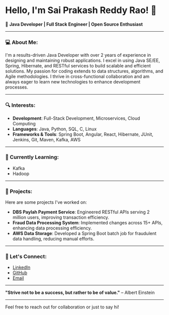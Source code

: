 # Hello, I'm Sai Prakash Reddy Rao! 👋

🔧 **Java Developer | Full Stack Engineer | Open Source Enthusiast**

---

### 💻 About Me:
I'm a results-driven Java Developer with over 2 years of experience in designing and maintaining robust applications. I excel in using Java SE/EE, Spring, Hibernate, and RESTful services to build scalable and efficient solutions. My passion for coding extends to data structures, algorithms, and Agile methodologies. I thrive in cross-functional collaboration and am always eager to learn new technologies to enhance development processes.

---

### 🔍 Interests:
- **Development**: Full-Stack Development, Microservices, Cloud Computing
- **Languages**: Java, Python, SQL, C, Linux
- **Frameworks & Tools**: Spring Boot, Angular, React, Hibernate, JUnit, Jenkins, Git, Maven, Kafka, AWS

---

### 🌱 Currently Learning:
- Kafka
- Hadoop

---

### 🚀 Projects:
Here are some projects I've worked on:
- **DBS Paylah Payment Service**: Engineered RESTful APIs serving 2 million users, improving transaction efficiency.
- **Fraud Data Processing System**: Implemented changes across 15+ APIs, enhancing data processing efficiency.
- **AWS Data Storage**: Developed a Spring Boot batch job for fraudulent data handling, reducing manual efforts.

---

### 🤝 Let's Connect:
- [LinkedIn](https://www.linkedin.com/in/rao-sai-prakash-reddy-3036b0196/)
- [GitHub](https://github.com/SaiPrakashReddy-R)
- [Email](mailto:raosaiprakashreddy@gmail.com)

---

**"Strive not to be a success, but rather to be of value."** – Albert Einstein

---

Feel free to reach out for collaboration or just to say hi!

